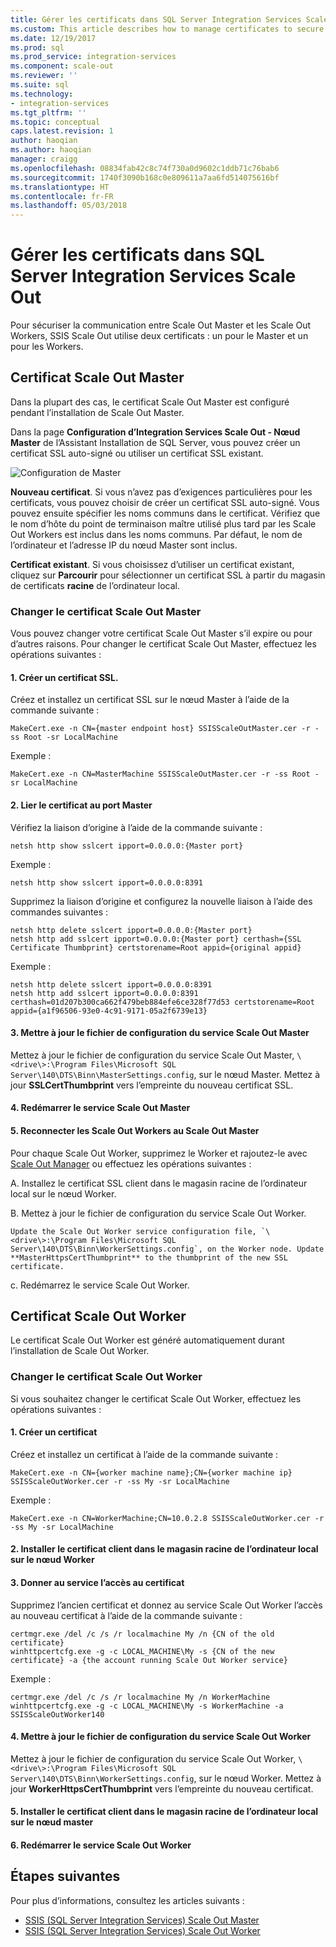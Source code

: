 ```yaml
---
title: Gérer les certificats dans SQL Server Integration Services Scale Out | Microsoft Docs
ms.custom: This article describes how to manage certificates to secure communications between SSIS Scale Out Master and Scale Out Workers.
ms.date: 12/19/2017
ms.prod: sql
ms.prod_service: integration-services
ms.component: scale-out
ms.reviewer: ''
ms.suite: sql
ms.technology:
- integration-services
ms.tgt_pltfrm: ''
ms.topic: conceptual
caps.latest.revision: 1
author: haoqian
ms.author: haoqian
manager: craigg
ms.openlocfilehash: 08834fab42c8c74f730a0d9602c1ddb71c76bab6
ms.sourcegitcommit: 1740f3090b168c0e809611a7aa6fd514075616bf
ms.translationtype: HT
ms.contentlocale: fr-FR
ms.lasthandoff: 05/03/2018
---
```

# <a name="manage-certificates-for-sql-server-integration-services-scale-out"></a>Gérer les certificats dans SQL Server Integration Services Scale Out

Pour sécuriser la communication entre Scale Out Master et les Scale Out Workers, SSIS Scale Out utilise deux certificats : un pour le Master et un pour les Workers. 

## <a name="scale-out-master-certificate"></a>Certificat Scale Out Master

Dans la plupart des cas, le certificat Scale Out Master est configuré pendant l’installation de Scale Out Master.

Dans la page **Configuration d’Integration Services Scale Out - Nœud Master** de l’Assistant Installation de SQL Server, vous pouvez créer un certificat SSL auto-signé ou utiliser un certificat SSL existant.

![Configuration de Master](media/master-config.PNG)

**Nouveau certificat**. Si vous n’avez pas d’exigences particulières pour les certificats, vous pouvez choisir de créer un certificat SSL auto-signé. Vous pouvez ensuite spécifier les noms communs dans le certificat. Vérifiez que le nom d’hôte du point de terminaison maître utilisé plus tard par les Scale Out Workers est inclus dans les noms communs. Par défaut, le nom de l’ordinateur et l’adresse IP du nœud Master sont inclus. 

**Certificat existant**. Si vous choisissez d’utiliser un certificat existant, cliquez sur **Parcourir** pour sélectionner un certificat SSL à partir du magasin de certificats **racine** de l’ordinateur local.

### <a name="change-the-scale-out-master-certificate"></a>Changer le certificat Scale Out Master

Vous pouvez changer votre certificat Scale Out Master s’il expire ou pour d’autres raisons. Pour changer le certificat Scale Out Master, effectuez les opérations suivantes :

#### <a name="1-create-an-ssl-certificate"></a>1. Créer un certificat SSL.
Créez et installez un certificat SSL sur le nœud Master à l’aide de la commande suivante :

```dos
MakeCert.exe -n CN={master endpoint host} SSISScaleOutMaster.cer -r -ss Root -sr LocalMachine
```
Exemple :

```dos
MakeCert.exe -n CN=MasterMachine SSISScaleOutMaster.cer -r -ss Root -sr LocalMachine
```

#### <a name="2-bind-the-certificate-to-the-master-port"></a>2. Lier le certificat au port Master
Vérifiez la liaison d’origine à l’aide de la commande suivante :

```dos
netsh http show sslcert ipport=0.0.0.0:{Master port}
```

Exemple :

```dos
netsh http show sslcert ipport=0.0.0.0:8391
```

Supprimez la liaison d’origine et configurez la nouvelle liaison à l’aide des commandes suivantes :

```dos
netsh http delete sslcert ipport=0.0.0.0:{Master port}
netsh http add sslcert ipport=0.0.0.0:{Master port} certhash={SSL Certificate Thumbprint} certstorename=Root appid={original appid}
```

Exemple :

```dos
netsh http delete sslcert ipport=0.0.0.0:8391
netsh http add sslcert ipport=0.0.0.0:8391 certhash=01d207b300ca662f479beb884efe6ce328f77d53 certstorename=Root appid={a1f96506-93e0-4c91-9171-05a2f6739e13}
```

#### <a name="3-update-the-scale-out-master-service-configuration-file"></a>3. Mettre à jour le fichier de configuration du service Scale Out Master
Mettez à jour le fichier de configuration du service Scale Out Master, `\<drive\>:\Program Files\Microsoft SQL Server\140\DTS\Binn\MasterSettings.config`, sur le nœud Master. Mettez à jour **SSLCertThumbprint** vers l’empreinte du nouveau certificat SSL.

#### <a name="4-restart-the-scale-out-master-service"></a>4. Redémarrer le service Scale Out Master

#### <a name="5-reconnect-scale-out-workers-to-scale-out-master"></a>5. Reconnecter les Scale Out Workers au Scale Out Master
Pour chaque Scale Out Worker, supprimez le Worker et rajoutez-le avec [Scale Out Manager](integration-services-ssis-scale-out-manager.md) ou effectuez les opérations suivantes :

A.  Installez le certificat SSL client dans le magasin racine de l’ordinateur local sur le nœud Worker.

B.  Mettez à jour le fichier de configuration du service Scale Out Worker.

    Update the Scale Out Worker service configuration file, `\<drive\>:\Program Files\Microsoft SQL Server\140\DTS\Binn\WorkerSettings.config`, on the Worker node. Update **MasterHttpsCertThumbprint** to the thumbprint of the new SSL certificate.

c.  Redémarrez le service Scale Out Worker.

## <a name="scale-out-worker-certificate"></a>Certificat Scale Out Worker

Le certificat Scale Out Worker est généré automatiquement durant l’installation de Scale Out Worker. 

### <a name="change-the-scale-out-worker-certificate"></a>Changer le certificat Scale Out Worker

Si vous souhaitez changer le certificat Scale Out Worker, effectuez les opérations suivantes :

#### <a name="1-create-a-certificate"></a>1. Créer un certificat
Créez et installez un certificat à l’aide de la commande suivante :

```dos
MakeCert.exe -n CN={worker machine name};CN={worker machine ip} SSISScaleOutWorker.cer -r -ss My -sr LocalMachine
```

Exemple :

```dos
MakeCert.exe -n CN=WorkerMachine;CN=10.0.2.8 SSISScaleOutWorker.cer -r -ss My -sr LocalMachine
```

#### <a name="2-install-the-client-certificate-to-the-root-store-of-the-local-computer-on-the-worker-node"></a>2. Installer le certificat client dans le magasin racine de l’ordinateur local sur le nœud Worker

#### <a name="3-grant-service-access-to-the-certificate"></a>3. Donner au service l’accès au certificat
Supprimez l’ancien certificat et donnez au service Scale Out Worker l’accès au nouveau certificat à l’aide de la commande suivante :

```dos
certmgr.exe /del /c /s /r localmachine My /n {CN of the old certificate}
winhttpcertcfg.exe -g -c LOCAL_MACHINE\My -s {CN of the new certificate} -a {the account running Scale Out Worker service}
```

Exemple :

```dos
certmgr.exe /del /c /s /r localmachine My /n WorkerMachine
winhttpcertcfg.exe -g -c LOCAL_MACHINE\My -s WorkerMachine -a SSISScaleOutWorker140
```

#### <a name="4-update-the-scale-out-worker-service-configuration-file"></a>4. Mettre à jour le fichier de configuration du service Scale Out Worker
Mettez à jour le fichier de configuration du service Scale Out Worker, `\<drive\>:\Program Files\Microsoft SQL Server\140\DTS\Binn\WorkerSettings.config`, sur le nœud Worker. Mettez à jour **WorkerHttpsCertThumbprint** vers l’empreinte du nouveau certificat.

#### <a name="5-install-the-client-certificate-to-the-root-store-of-the-local-computer-on-the-master-node"></a>5. Installer le certificat client dans le magasin racine de l’ordinateur local sur le nœud master

#### <a name="6-restart-the-scale-out-worker-service"></a>6. Redémarrer le service Scale Out Worker

## <a name="next-steps"></a>Étapes suivantes
Pour plus d’informations, consultez les articles suivants :
-   [SSIS (SQL Server Integration Services) Scale Out Master](integration-services-ssis-scale-out-master.md)
-   [SSIS (SQL Server Integration Services) Scale Out Worker](integration-services-ssis-scale-out-worker.md)